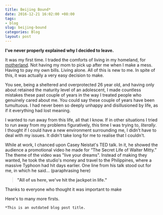 ```yaml
---
title: Beijing Bound*
date: 2016-12-21 16:02:00 +08:00
tags:
- blog
slug: beijing-bound
categories: Blog
layout: post
---
```


**I've never properly explained why I decided to leave.**

It was my first time. I traded the comforts of living in my homeland, for  [motherland](https://en.wikipedia.org/wiki/Beijing). Not having my mom to pick up after me when I make a mess. Having to pay my own bills. Living alone. All of this is new to me. In spite of this, it was actually a very easy decision to make.

You see, being a sheltered and overprotected 26 year old, and having only about retained the maturity level of an adolescent, I made countless mistakes these past couple of years in the way I treated people who genuinely cared about me. You could say these couple of years have been tumultuous. I had never been so deeply unhappy and disillusioned by life, as if it everything had lost meaning.

I wanted to run away from this life, all that I know. If in other situations I tried to run away from my problems figuratively, this time I  was trying to, *literally*. I thought if I could have a new environment surrounding me, I didn't have to deal with my issues. It didn't take long for me to realise that I couldn't.

While at work, I chanced upon Casey Neistat's TED talk. In it, he showed the audience a promotional video he made for “The Secret Life of Walter Mitty.” The theme of the video was "live your dreams". Instead of making they wanted, he took the studio's money and travel to the Philippines, where a massive Typhoon had hit days earlier. One line from his talk stood out for me, in which he said... (paraphrasing here)

> **"All of us here, we've hit the jackpot in life."**

Thanks to everyone who thought it was important to make

Here's to many more firsts.

`*This is an outdated blog post title.`

<div class="whitespace"></div>